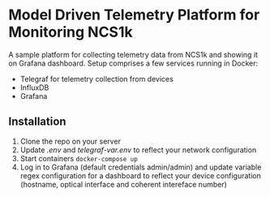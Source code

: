 # Model Driven Telemetry Platform for Monitoring NCS1k

A sample platform for collecting telemetry data from NCS1k and showing it on Grafana dashboard.
Setup comprises a few services running in Docker:
  * Telegraf for telemetry collection from devices
  * InfluxDB
  * Grafana


## Installation
1. Clone the repo on your server
2. Update _.env_ and _telegraf-var.env_ to reflect your network configuration
3. Start containers `docker-compose up`
4. Log in to Grafana (default credentials admin/admin) and update variable regex configuration for a dashboard to reflect your device configuration (hostname, optical interface and coherent intereface number) 
